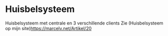 # Huisbelsysteem
Huisbelsysteem met centrale en 3 verschillende clients
Zie (Huisbelsysteem op mijn site)https://marcelv.net/Artikel/20
